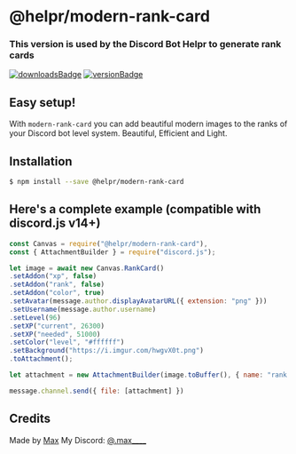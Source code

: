 # @helpr/modern-rank-card

### This version is used by the Discord Bot Helpr to generate rank cards

[![downloadsBadge](https://img.shields.io/npm/dt/@helpr/modern-rank-card?style=for-the-badge)](https://npmjs.com/@helpr/modern-rank-card)
[![versionBadge](https://img.shields.io/npm/v/@helpr/modern-rank-card?style=for-the-badge)](https://npmjs.com/@helpr/modern-rank-card)

## Easy setup!

With `modern-rank-card` you can add beautiful modern images to the ranks of your Discord bot level system.
Beautiful, Efficient and Light.

## Installation

```bash
$ npm install --save @helpr/modern-rank-card
```

## Here's a complete example (compatible with discord.js v14+)

```js
const Canvas = require("@helpr/modern-rank-card"),
const { AttachmentBuilder } = require("discord.js");

let image = await new Canvas.RankCard()
.setAddon("xp", false)
.setAddon("rank", false)
.setAddon("color", true)
.setAvatar(message.author.displayAvatarURL({ extension: "png" }))
.setUsername(message.author.username)
.setLevel(96)
.setXP("current", 26300)
.setXP("needed", 51000)
.setColor("level", "#ffffff")
.setBackground("https://i.imgur.com/hwgvX0t.png")
.toAttachment();

let attachment = new AttachmentBuilder(image.toBuffer(), { name: "rank.png" });

message.channel.send({ file: [attachment] })
```

## Credits

Made by [Max](https://github.com/hello391)
My Discord: [@.max\_\_\_\_](https://discord.com/users/767480706606694406)
